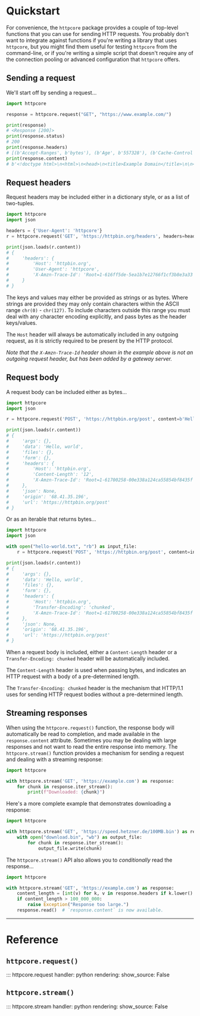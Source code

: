 # Quickstart

For convenience, the `httpcore` package provides a couple of top-level functions that you can use for sending HTTP requests. You probably don't want to integrate against functions if you're writing a library that uses `httpcore`, but you might find them useful for testing `httpcore` from the command-line, or if you're writing a simple script that doesn't require any of the connection pooling or advanced configuration that `httpcore` offers.

## Sending a request

We'll start off by sending a request...

```python
import httpcore

response = httpcore.request("GET", "https://www.example.com/")

print(response)
# <Response [200]>
print(response.status)
# 200
print(response.headers)
# [(b'Accept-Ranges', b'bytes'), (b'Age', b'557328'), (b'Cache-Control', b'max-age=604800'), ...]
print(response.content)
# b'<!doctype html>\n<html>\n<head>\n<title>Example Domain</title>\n\n<meta charset="utf-8"/>\n ...'
```

## Request headers

Request headers may be included either in a dictionary style, or as a list of two-tuples.

```python
import httpcore
import json

headers = {'User-Agent': 'httpcore'}
r = httpcore.request('GET', 'https://httpbin.org/headers', headers=headers)

print(json.loads(r.content))
# {
#     'headers': {
#         'Host': 'httpbin.org',
#         'User-Agent': 'httpcore',
#         'X-Amzn-Trace-Id': 'Root=1-616ff5de-5ea1b7e12766f1cf3b8e3a33'
#     }
# }
```

The keys and values may either be provided as strings or as bytes. Where strings are provided they may only contain characters within the ASCII range `chr(0)` - `chr(127)`. To include characters outside this range you must deal with any character encoding explicitly, and pass bytes as the header keys/values.

The `Host` header will always be automatically included in any outgoing request, as it is strictly required to be present by the HTTP protocol.

*Note that the `X-Amzn-Trace-Id` header shown in the example above is not an outgoing request header, but has been added by a gateway server.*

## Request body

A request body can be included either as bytes...

```python
import httpcore
import json

r = httpcore.request('POST', 'https://httpbin.org/post', content=b'Hello, world')

print(json.loads(r.content))
# {
#     'args': {},
#     'data': 'Hello, world',
#     'files': {},
#     'form': {},
#     'headers': {
#         'Host': 'httpbin.org',
#         'Content-Length': '12',
#         'X-Amzn-Trace-Id': 'Root=1-61700258-00e338a124ca55854bf8435f'
#     },
#     'json': None,
#     'origin': '68.41.35.196',
#     'url': 'https://httpbin.org/post'
# }
```

Or as an iterable that returns bytes...

```python
import httpcore
import json

with open("hello-world.txt", "rb") as input_file:
    r = httpcore.request('POST', 'https://httpbin.org/post', content=input_file)

print(json.loads(r.content))
# {
#     'args': {},
#     'data': 'Hello, world',
#     'files': {},
#     'form': {},
#     'headers': {
#         'Host': 'httpbin.org',
#         'Transfer-Encoding': 'chunked',
#         'X-Amzn-Trace-Id': 'Root=1-61700258-00e338a124ca55854bf8435f'
#     },
#     'json': None,
#     'origin': '68.41.35.196',
#     'url': 'https://httpbin.org/post'
# }
```

When a request body is included, either a `Content-Length` header or a `Transfer-Encoding: chunked` header will be automatically included.

The `Content-Length` header is used when passing bytes, and indicates an HTTP request with a body of a pre-determined length.

The `Transfer-Encoding: chunked` header is the mechanism that HTTP/1.1 uses for sending HTTP request bodies without a pre-determined length.

## Streaming responses

When using the `httpcore.request()` function, the response body will automatically be read to completion, and made available in the `response.content` attribute. Sometimes you may be dealing with large responses and not want to read the entire response into memory. The `httpcore.stream()` function provides a mechanism for sending a request and dealing with a streaming response:

```python
import httpcore

with httpcore.stream('GET', 'https://example.com') as response:
    for chunk in response.iter_stream():
        print(f"Downloaded: {chunk}")
```

Here's a more complete example that demonstrates downloading a response:

```python
import httpcore

with httpcore.stream('GET', 'https://speed.hetzner.de/100MB.bin') as response:
    with open("download.bin", "wb") as output_file:
        for chunk in response.iter_stream():
            output_file.write(chunk)
```

The `httpcore.stream()` API also allows you to *conditionally* read the response...

```python
import httpcore

with httpcore.stream('GET', 'https://example.com') as response:
    content_length = [int(v) for k, v in response.headers if k.lower() == b'content-length'][0]
    if content_length > 100_000_000:
        raise Exception("Response too large.")
    response.read()  # `response.content` is now available.
```

---

# Reference

## `httpcore.request()`

::: httpcore.request
    handler: python
    rendering:
        show_source: False

## `httpcore.stream()`

::: httpcore.stream
    handler: python
    rendering:
        show_source: False
